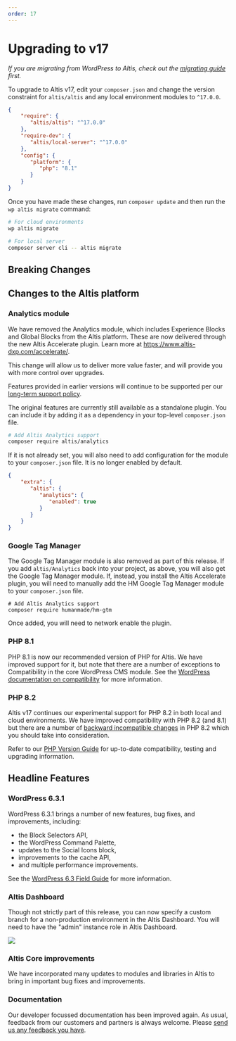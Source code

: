 ```yaml
---
order: 17
---
```


# Upgrading to v17

_If you are migrating from WordPress to Altis, check out
the [migrating guide](../migrating/) first._

To upgrade to Altis v17, edit your `composer.json` and change the version
constraint for `altis/altis` and any local environment modules to `^17.0.0`.

```json
{
    "require": {
       "altis/altis": "^17.0.0"
    },
    "require-dev": {
       "altis/local-server": "^17.0.0"
    },
    "config": {
       "platform": {
          "php": "8.1"
       }
    }
}
```

Once you have made these changes, run `composer update` and then run
the `wp altis migrate` command:

```sh
# For cloud environments
wp altis migrate

# For local server
composer server cli -- altis migrate
```

## Breaking Changes

## Changes to the Altis platform

### Analytics module

We have removed the Analytics module, which includes Experience Blocks and Global Blocks from
the Altis platform. These are now delivered through the new Altis Accelerate
plugin. Learn more at https://www.altis-dxp.com/accelerate/.

This change will allow us to deliver more value faster, and will provide you
with more control over upgrades.

Features provided in earlier versions will continue to be supported per
our [long-term support policy](docs://guides/long-term-support.md).

The original features are currently still available as a standalone plugin.
You can include it by adding it as a dependency in your
top-level `composer.json` file.

```sh
# Add Altis Analytics support
composer require altis/analytics
```

If it is not already set, you will also need to add configuration for the
module to your `composer.json` file. It is no longer enabled by default.

```json
{
    "extra": {
       "altis": {
          "analytics": {
             "enabled": true
          }
       }
    }
}
```

### Google Tag Manager

The Google Tag Manager module is also removed as part of this release. If you add `altis/Analytics` back into your
project, as above, you will also get the Google Tag Manager module. If, instead, you install the Altis Accelerate
plugin, you will need to manually add the HM Google Tag Manager module to your `composer.json` file.

```shell
# Add Altis Analytics support
composer require humanmade/hm-gtm
```

Once added, you will need to network enable the plugin.

### PHP 8.1

PHP 8.1 is now our recommended version of PHP for Altis. We have improved
support for it, but note that there are a number of exceptions to
Compatibility in the core WordPress CMS module. See the [WordPress
documentation on compatibility](https://make.wordpress.org/core/handbook/references/php-compatibility-and-wordpress-versions/)
for more information.

### PHP 8.2 ###

Altis v17 continues our experimental support for PHP 8.2 in both local and cloud
environments. We have improved compatibility with PHP 8.2 (and 8.1) but there
are a number
of [backward incompatible changes](https://www.php.net/manual/en/migration82.incompatible.php)
in PHP 8.2 which you should take into consideration.

Refer to our [PHP Version Guide](docs://guides/updating-php/) for up-to-date
compatibility, testing and upgrading information.

## Headline Features

### WordPress 6.3.1

WordPress 6.3.1 brings a number of new features, bug fixes, and improvements,
including:

- the Block Selectors API,
- the WordPress Command Palette,
- updates to the Social Icons block,
- improvements to the cache API,
- and multiple performance improvements.

See
the [WordPress 6.3 Field Guide](https://make.wordpress.org/core/2023/07/18/wordpress-6-3-field-guide/)
for more information.

### Altis Dashboard

Though not strictly part of this release, you can now specify a custom branch
for a non-production environment in the Altis Dashboard. You will need to have
the "admin" instance role in Altis Dashboard.

![](../assets/altis-dashboard-self-service-branches.gif)

### Altis Core improvements

We have incorporated many updates to modules and libraries in Altis to bring in
important bug fixes and improvements.

### Documentation

Our developer focussed documentation has been improved again. As usual, feedback
from our customers and partners is always welcome.
Please [send us any feedback you have](mailto:support@altis-dxp.com).
